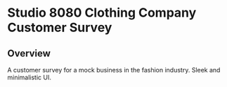 # Studio 8080 Clothing Company Customer Survey

## Overview

A customer survey for a mock business in the fashion industry. Sleek and minimalistic UI.
